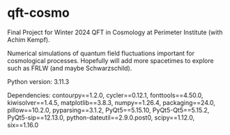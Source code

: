 # qft-cosmo
Final Project for Winter 2024 QFT in Cosmology at Perimeter Institute (with Achim Kempf). 

Numerical simulations of quantum field fluctuations important for cosmological processes. 
Hopefully will add more spacetimes to explore such as FRLW (and maybe Schwarzschild).


Python version: 3.11.3

Dependencies: contourpy==1.2.0, cycler==0.12.1, fonttools==4.50.0, kiwisolver==1.4.5, matplotlib==3.8.3, numpy==1.26.4, packaging==24.0, pillow==10.2.0, pyparsing==3.1.2, PyQt5==5.15.10, PyQt5-Qt5==5.15.2, PyQt5-sip==12.13.0, python-dateutil==2.9.0.post0, scipy==1.12.0, six==1.16.0
